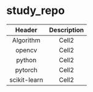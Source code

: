 # study_repo

<!--Table-->
|Header|Description|
|:--:|:--:|
|Algorithm|Cell2|
|opencv|Cell2|
|python|Cell2|
|pytorch|Cell2|
|scikit-learn|Cell2|


